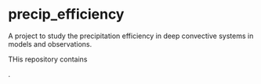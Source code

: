 # precip_efficiency
A project to study the precipitation efficiency in deep convective systems in models and observations.

THis repository contains 



.





